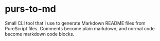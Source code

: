 # purs-to-md

Small CLI tool that I use to generate Markdown README files from PureScript files. Comments become plain markdown, and normal code become markdown code blocks.